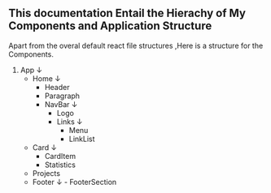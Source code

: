 ## This documentation Entail the  Hierachy of My Components and Application Structure

Apart from the overal default react file structures ,Here is a structure for the Components.


1. App
      ↓
   - Home
            ↓
        - Header
        - Paragraph
        - NavBar
                ↓
             - Logo
             - Links
                     ↓
                  - Menu
                  - LinkList
   - Card 
            ↓
        - CardItem
        - Statistics
   - Projects
   - Footer 
            ↓
          - FooterSection 

 